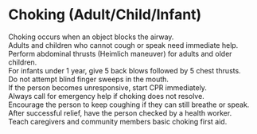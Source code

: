 # Choking (Adult/Child/Infant)
Choking occurs when an object blocks the airway.  
Adults and children who cannot cough or speak need immediate help.  
Perform abdominal thrusts (Heimlich maneuver) for adults and older children.  
For infants under 1 year, give 5 back blows followed by 5 chest thrusts.  
Do not attempt blind finger sweeps in the mouth.  
If the person becomes unresponsive, start CPR immediately.  
Always call for emergency help if choking does not resolve.  
Encourage the person to keep coughing if they can still breathe or speak.  
After successful relief, have the person checked by a health worker.  
Teach caregivers and community members basic choking first aid.
